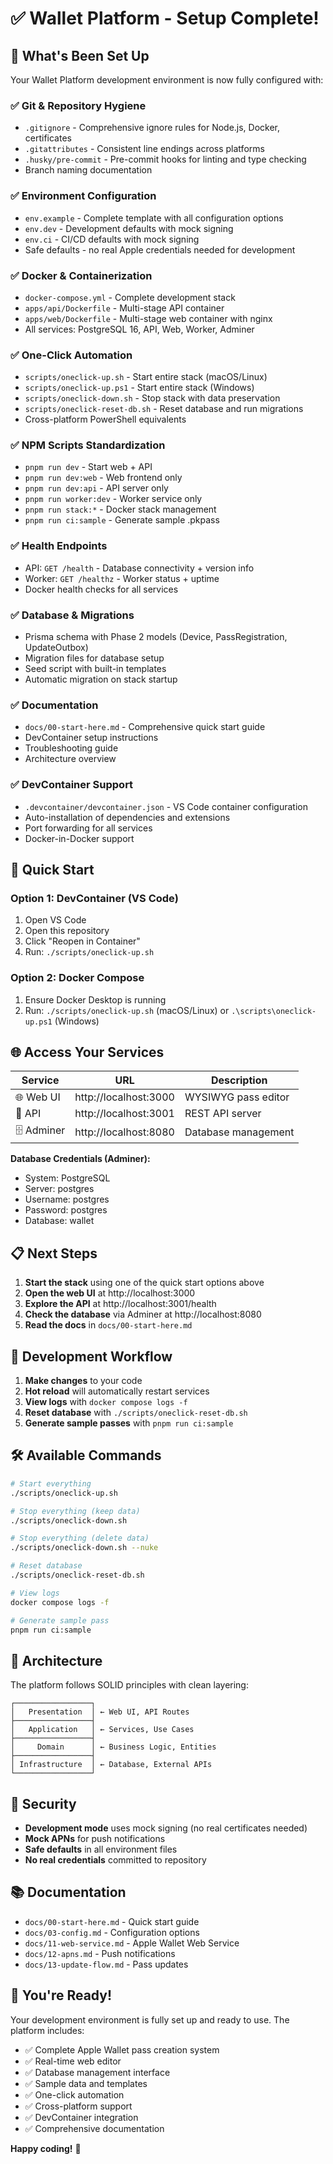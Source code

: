 # ✅ Wallet Platform - Setup Complete!

## 🎉 What's Been Set Up

Your Wallet Platform development environment is now fully configured with:

### ✅ Git & Repository Hygiene
- `.gitignore` - Comprehensive ignore rules for Node.js, Docker, certificates
- `.gitattributes` - Consistent line endings across platforms
- `.husky/pre-commit` - Pre-commit hooks for linting and type checking
- Branch naming documentation

### ✅ Environment Configuration
- `env.example` - Complete template with all configuration options
- `env.dev` - Development defaults with mock signing
- `env.ci` - CI/CD defaults with mock signing
- Safe defaults - no real Apple credentials needed for development

### ✅ Docker & Containerization
- `docker-compose.yml` - Complete development stack
- `apps/api/Dockerfile` - Multi-stage API container
- `apps/web/Dockerfile` - Multi-stage web container with nginx
- All services: PostgreSQL 16, API, Web, Worker, Adminer

### ✅ One-Click Automation
- `scripts/oneclick-up.sh` - Start entire stack (macOS/Linux)
- `scripts/oneclick-up.ps1` - Start entire stack (Windows)
- `scripts/oneclick-down.sh` - Stop stack with data preservation
- `scripts/oneclick-reset-db.sh` - Reset database and run migrations
- Cross-platform PowerShell equivalents

### ✅ NPM Scripts Standardization
- `pnpm run dev` - Start web + API
- `pnpm run dev:web` - Web frontend only
- `pnpm run dev:api` - API server only
- `pnpm run worker:dev` - Worker service only
- `pnpm run stack:*` - Docker stack management
- `pnpm run ci:sample` - Generate sample .pkpass

### ✅ Health Endpoints
- API: `GET /health` - Database connectivity + version info
- Worker: `GET /healthz` - Worker status + uptime
- Docker health checks for all services

### ✅ Database & Migrations
- Prisma schema with Phase 2 models (Device, PassRegistration, UpdateOutbox)
- Migration files for database setup
- Seed script with built-in templates
- Automatic migration on stack startup

### ✅ Documentation
- `docs/00-start-here.md` - Comprehensive quick start guide
- DevContainer setup instructions
- Troubleshooting guide
- Architecture overview

### ✅ DevContainer Support
- `.devcontainer/devcontainer.json` - VS Code container configuration
- Auto-installation of dependencies and extensions
- Port forwarding for all services
- Docker-in-Docker support

## 🚀 Quick Start

### Option 1: DevContainer (VS Code)
1. Open VS Code
2. Open this repository
3. Click "Reopen in Container"
4. Run: `./scripts/oneclick-up.sh`

### Option 2: Docker Compose
1. Ensure Docker Desktop is running
2. Run: `./scripts/oneclick-up.sh` (macOS/Linux) or `.\scripts\oneclick-up.ps1` (Windows)

## 🌐 Access Your Services

| Service | URL | Description |
|---------|-----|-------------|
| 🌐 Web UI | http://localhost:3000 | WYSIWYG pass editor |
| 🔧 API | http://localhost:3001 | REST API server |
| 🗄️ Adminer | http://localhost:8080 | Database management |

**Database Credentials (Adminer):**
- System: PostgreSQL
- Server: postgres
- Username: postgres
- Password: postgres
- Database: wallet

## 📋 Next Steps

1. **Start the stack** using one of the quick start options above
2. **Open the web UI** at http://localhost:3000
3. **Explore the API** at http://localhost:3001/health
4. **Check the database** via Adminer at http://localhost:8080
5. **Read the docs** in `docs/00-start-here.md`

## 🔧 Development Workflow

1. **Make changes** to your code
2. **Hot reload** will automatically restart services
3. **View logs** with `docker compose logs -f`
4. **Reset database** with `./scripts/oneclick-reset-db.sh`
5. **Generate sample passes** with `pnpm run ci:sample`

## 🛠️ Available Commands

```bash
# Start everything
./scripts/oneclick-up.sh

# Stop everything (keep data)
./scripts/oneclick-down.sh

# Stop everything (delete data)
./scripts/oneclick-down.sh --nuke

# Reset database
./scripts/oneclick-reset-db.sh

# View logs
docker compose logs -f

# Generate sample pass
pnpm run ci:sample
```

## 🎯 Architecture

The platform follows SOLID principles with clean layering:

```
┌─────────────────┐
│   Presentation  │ ← Web UI, API Routes
├─────────────────┤
│   Application   │ ← Services, Use Cases  
├─────────────────┤
│     Domain      │ ← Business Logic, Entities
├─────────────────┤
│ Infrastructure  │ ← Database, External APIs
└─────────────────┘
```

## 🔐 Security

- **Development mode** uses mock signing (no real certificates needed)
- **Mock APNs** for push notifications
- **Safe defaults** in all environment files
- **No real credentials** committed to repository

## 📚 Documentation

- `docs/00-start-here.md` - Quick start guide
- `docs/03-config.md` - Configuration options
- `docs/11-web-service.md` - Apple Wallet Web Service
- `docs/12-apns.md` - Push notifications
- `docs/13-update-flow.md` - Pass updates

## 🎉 You're Ready!

Your development environment is fully set up and ready to use. The platform includes:

- ✅ Complete Apple Wallet pass creation system
- ✅ Real-time web editor
- ✅ Database management interface
- ✅ Sample data and templates
- ✅ One-click automation
- ✅ Cross-platform support
- ✅ DevContainer integration
- ✅ Comprehensive documentation

**Happy coding!** 🚀

